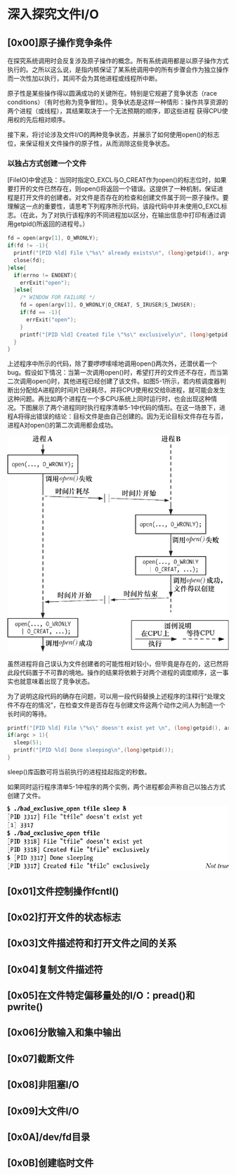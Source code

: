 # 深入探究文件I/O

## [0x00]原子操作竞争条件

在探究系统调用时会反复涉及原子操作的概念。所有系统调用都是以原子操作方式执行的。之所以这么说，是指内核保证了某系统调用中的所有步骤会作为独立操作而一次性加以执行，其间不会为其他进程或线程所中断。

原子性是某些操作得以圆满成功的关键所在。特别是它规避了竞争状态（race conditions）（有时也称为竞争冒险）。竞争状态是这样一种情形：操作共享资源的两个进程（或线程），其结果取决于一个无法预期的顺序，即这些进程 获得CPU使用权的先后相对顺序。

接下来，将讨论涉及文件I/O的两种竞争状态，并展示了如何使用open()的标志位，来保证相关文件操作的原子性，从而消除这些竞争状态。

### 以独占方式创建一个文件

[FileIO]中曾述及：当同时指定O_EXCL与O_CREAT作为open()的标志位时，如果要打开的文件已然存在，则open()将返回一个错误。这提供了一种机制，保证进程是打开文件的创建者。对文件是否存在的检查和创建文件属于同一原子操作。要理解这一点的重要性，请思考下列程序所示代码，该段代码中并未使用O_EXCL标志。（在此，为了对执行该程序的不同进程加以区分，在输出信息中打印有通过调用getpid()所返回的进程号。）

```c
fd = open(argv[1], O_WRONLY);
if(fd != -1){
  printf("[PID %ld] File \"%s\" already exists\n", (long)getpid(), argv[1]);
  close(fd);
}else{
  if(errno != ENOENT){
    errExit("open");
  }else{
    /* WINDOW FOR FAILURE */
    fd = open(argv[1], O_WRONLY|O_CREAT, S_IRUSER|S_IWUSER);
    if(fd == -1){
      errExit("open");
    }
    printf("[PID %ld] Created file \"%s\" exclusively\n", (long)getpid(), argv[1]);
  }
}
```

上述程序中所示的代码，除了要啰啰嗦嗦地调用open()两次外，还潜伏着一个bug。假设如下情况：当第一次调用open()时，希望打开的文件还不存在，而当第二次调用open()时，其他进程已经创建了该文件。如图5-1所示，若内核调度器判断出分配给A进程的时间片已经耗尽，并将CPU使用权交给B进程，就可能会发生这种问题。再比如两个进程在一个多CPU系统上同时运行时，也会出现这种情况。下图展示了两个进程同时执行程序清单5-1中代码的情形。在这一场景下，进程A将得出错误的结论：目标文件是由自己创建的。因为无论目标文件存在与否，进程A对open()的第二次调用都会成功。

![](../../images/WechatIMG24.png)

虽然进程将自己误认为文件创建者的可能性相对较小，但毕竟是存在的，这已然将此段代码置于不可靠的境地。操作的结果将依赖于对两个进程的调度顺序，这一事实也就意味着出现了竞争状态。

为了说明这段代码的确存在问题，可以用一段代码替换上述程序的注释行“处理文件不存在的情况”，在检查文件是否存在与创建文件这两个动作之间人为制造一个长时间的等待。

```c
printf("[PID %ld] File \"%s\" doesn't exist yet \n", (long)getpid(), argv[1]);
if(argc > 1){
  sleep(5);
  printf("[PID %ld] Done sleeping\n",(long)getpid());
}
```

sleep()库函数可将当前执行的进程挂起指定的秒数。

如果同时运行程序清单5-1中程序的两个实例，两个进程都会声称自己以独占方式创建了文件。

![](../../images/WechatIMG29.png)



## [0x01]文件控制操作fcntl()

## [0x02]打开文件的状态标志

## [0x03]文件描述符和打开文件之间的关系

## [0x04]复制文件描述符

## [0x05]在文件特定偏移量处的I/O：pread()和pwrite()

## [0x06]分散输入和集中输出

## [0x07]截断文件

## [0x08]非阻塞I/O

## [0x09]大文件I/O

## [0x0A]/dev/fd目录

## [0x0B]创建临时文件